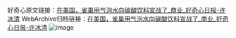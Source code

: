 好奇心原文链接：[在美国，雀巢用气泡水向碳酸饮料宣战了_商业_好奇心日报-许冰清](https://www.qdaily.com/articles/8302.html)
WebArchive归档链接：[在美国，雀巢用气泡水向碳酸饮料宣战了_商业_好奇心日报-许冰清](http://web.archive.org/web/20190623152543/https://www.qdaily.com/articles/8302.html)
![image](http://ww3.sinaimg.cn/large/007d5XDply1g3vbqadxtdj30u02hv4qp)